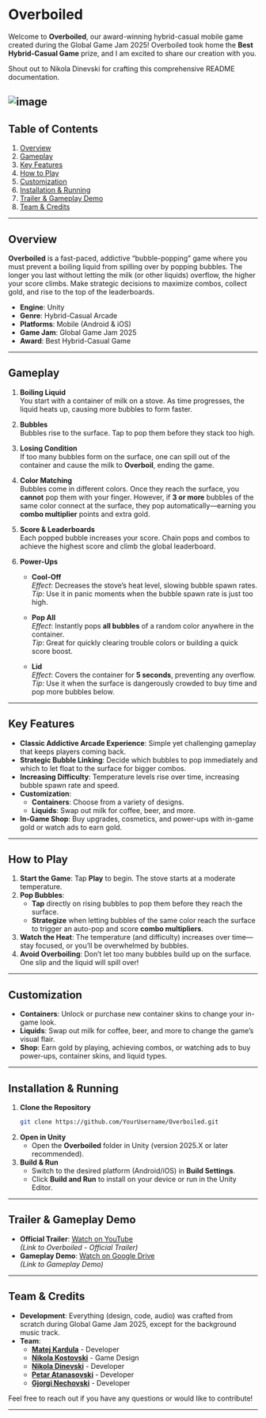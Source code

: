 # Overboiled

Welcome to **Overboiled**, our award-winning hybrid-casual mobile game created during the Global Game Jam 2025! Overboiled took home the **Best Hybrid-Casual Game** prize, and I am excited to share our creation with you.

Shout out to Nikola Dinevski for crafting this comprehensive README documentation.

## ![image](https://github.com/user-attachments/assets/97582921-6573-4f9c-af7e-c665ecc61997)

## Table of Contents

1. [Overview](#overview)
2. [Gameplay](#gameplay)
3. [Key Features](#key-features)
4. [How to Play](#how-to-play)
5. [Customization](#customization)
6. [Installation & Running](#installation--running)
7. [Trailer & Gameplay Demo](#trailer--gameplay-demo)
8. [Team & Credits](#team--credits)

---

## Overview

**Overboiled** is a fast-paced, addictive “bubble-popping” game where you must prevent a boiling liquid from spilling over by popping bubbles. The longer you last without letting the milk (or other liquids) overflow, the higher your score climbs. Make strategic decisions to maximize combos, collect gold, and rise to the top of the leaderboards.

- **Engine**: Unity
- **Genre**: Hybrid-Casual Arcade
- **Platforms**: Mobile (Android & iOS)
- **Game Jam**: Global Game Jam 2025
- **Award**: Best Hybrid-Casual Game

---

## Gameplay

1. **Boiling Liquid**  
   You start with a container of milk on a stove. As time progresses, the liquid heats up, causing more bubbles to form faster.

2. **Bubbles**  
   Bubbles rise to the surface. Tap to pop them before they stack too high.

3. **Losing Condition**  
   If too many bubbles form on the surface, one can spill out of the container and cause the milk to **Overboil**, ending the game.

4. **Color Matching**  
   Bubbles come in different colors. Once they reach the surface, you **cannot** pop them with your finger. However, if **3 or more** bubbles of the same color connect at the surface, they pop automatically—earning you **combo multiplier** points and extra gold.

5. **Score & Leaderboards**  
   Each popped bubble increases your score. Chain pops and combos to achieve the highest score and climb the global leaderboard.

6. **Power-Ups**

   - **Cool-Off**  
     _Effect_: Decreases the stove’s heat level, slowing bubble spawn rates.  
     _Tip_: Use it in panic moments when the bubble spawn rate is just too high.

   - **Pop All**  
     _Effect_: Instantly pops **all bubbles** of a random color anywhere in the container.  
     _Tip_: Great for quickly clearing trouble colors or building a quick score boost.

   - **Lid**  
     _Effect_: Covers the container for **5 seconds**, preventing any overflow.  
     _Tip_: Use it when the surface is dangerously crowded to buy time and pop more bubbles below.

---

## Key Features

- **Classic Addictive Arcade Experience**: Simple yet challenging gameplay that keeps players coming back.
- **Strategic Bubble Linking**: Decide which bubbles to pop immediately and which to let float to the surface for bigger combos.
- **Increasing Difficulty**: Temperature levels rise over time, increasing bubble spawn rate and speed.
- **Customization**:
  - **Containers**: Choose from a variety of designs.
  - **Liquids**: Swap out milk for coffee, beer, and more.
- **In-Game Shop**: Buy upgrades, cosmetics, and power-ups with in-game gold or watch ads to earn gold.

---

## How to Play

1. **Start the Game**: Tap **Play** to begin. The stove starts at a moderate temperature.
2. **Pop Bubbles**:
   - **Tap** directly on rising bubbles to pop them before they reach the surface.
   - **Strategize** when letting bubbles of the same color reach the surface to trigger an auto-pop and score **combo multipliers**.
3. **Watch the Heat**: The temperature (and difficulty) increases over time—stay focused, or you’ll be overwhelmed by bubbles.
4. **Avoid Overboiling**: Don’t let too many bubbles build up on the surface. One slip and the liquid will spill over!

---

## Customization

- **Containers**: Unlock or purchase new container skins to change your in-game look.
- **Liquids**: Swap out milk for coffee, beer, and more to change the game’s visual flair.
- **Shop**: Earn gold by playing, achieving combos, or watching ads to buy power-ups, container skins, and liquid types.

---

## Installation & Running

1. **Clone the Repository**
   ```bash
   git clone https://github.com/YourUsername/Overboiled.git
   ```
2. **Open in Unity**
   - Open the **Overboiled** folder in Unity (version 2025.X or later recommended).
3. **Build & Run**
   - Switch to the desired platform (Android/iOS) in **Build Settings**.
   - Click **Build and Run** to install on your device or run in the Unity Editor.

---

## Trailer & Gameplay Demo

- **Official Trailer**: [Watch on YouTube](https://www.youtube.com/watch?v=pR22L91rNJI)  
  _(Link to Overboiled - Official Trailer)_
- **Gameplay Demo**: [Watch on Google Drive](https://drive.google.com/file/d/1aJhbwNyj-8Y_cnIaCrV67MMKfBsK8zNw/view?usp=sharing)  
  _(Link to Gameplay Demo)_

---

## Team & Credits

- **Development**: Everything (design, code, audio) was crafted from scratch during Global Game Jam 2025, except for the background music track.
- **Team**:
  - **[Matej Kardula](https://github.com/mateycardula/)** - Developer
  - **[Nikola Kostovski](https://www.linkedin.com/in/nikola-kostovski-64b232176)** - Game Design
  - **[Nikola Dinevski](https://github.com/ndinevski)** - Developer
  - **[Petar Atanasovski](https://github.com/AtanasovskiPetar)** - Developer
  - **[Gjorgi Nechovski](https://www.linkedin.com/in/gjorgi-nechovski-b498b2275/)** - Developer

Feel free to reach out if you have any questions or would like to contribute!

---
